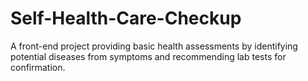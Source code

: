 # Self-Health-Care-Checkup
A front-end project providing basic health assessments by identifying potential diseases from symptoms and recommending lab tests for confirmation.
